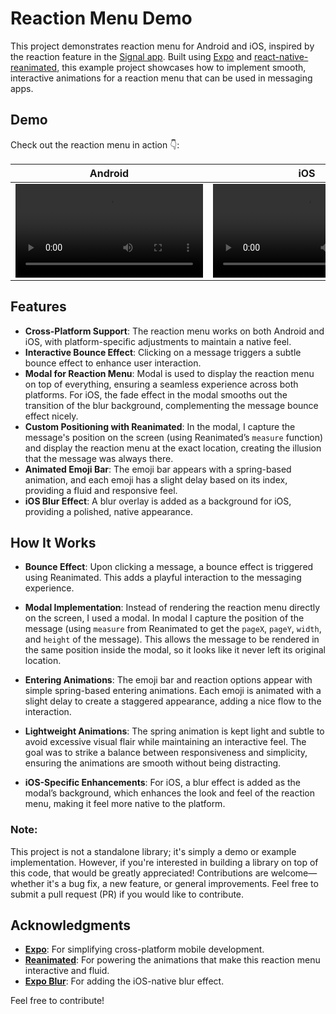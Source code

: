 # Reaction Menu Demo

This project demonstrates reaction menu for Android and iOS, inspired by the reaction feature in the [Signal app](https://signal.org/). Built using [Expo](https://expo.dev/) and [react-native-reanimated](https://docs.swmansion.com/react-native-reanimated/), this example project showcases how to implement smooth, interactive animations for a reaction menu that can be used in messaging apps.

## Demo

Check out the reaction menu in action 👇:

| Android                                                                                                                        | iOS                                                                                                                        |
|--------------------------------------------------------------------------------------------------------------------------------|--------------------------------------------------------------------------------------------------------------------------------|
|<video src="https://github.com/user-attachments/assets/3c6dd0fa-c833-4404-a9a7-2755e453869c" /> | <video src="https://github.com/user-attachments/assets/ca14d96e-ebe5-451d-8626-91cad4e1294b" /> |

## Features

- **Cross-Platform Support**: The reaction menu works on both Android and iOS, with platform-specific adjustments to maintain a native feel.
- **Interactive Bounce Effect**: Clicking on a message triggers a subtle bounce effect to enhance user interaction.
- **Modal for Reaction Menu**: Modal is used to display the reaction menu on top of everything, ensuring a seamless experience across both platforms. For iOS, the fade effect in the modal smooths out the transition of the blur background, complementing the message bounce effect nicely.
- **Custom Positioning with Reanimated**: In the modal, I capture the message's position on the screen (using Reanimated’s `measure` function) and display the reaction menu at the exact location, creating the illusion that the message was always there.
- **Animated Emoji Bar**: The emoji bar appears with a spring-based animation, and each emoji has a slight delay based on its index, providing a fluid and responsive feel.
- **iOS Blur Effect**: A blur overlay is added as a background for iOS, providing a polished, native appearance.

## How It Works

- **Bounce Effect**: Upon clicking a message, a bounce effect is triggered using Reanimated. This adds a playful interaction to the messaging experience.
  
- **Modal Implementation**: Instead of rendering the reaction menu directly on the screen, I used a modal. In modal I capture the position of the message (using `measure` from Reanimated to get the `pageX`, `pageY`, `width`, and `height` of the message). This allows the message to be rendered in the same position inside the modal, so it looks like it never left its original location.

- **Entering Animations**: The emoji bar and reaction options appear with simple spring-based entering animations. Each emoji is animated with a slight delay to create a staggered appearance, adding a nice flow to the interaction.

- **Lightweight Animations**: The spring animation is kept light and subtle to avoid excessive visual flair while maintaining an interactive feel. The goal was to strike a balance between responsiveness and simplicity, ensuring the animations are smooth without being distracting.

- **iOS-Specific Enhancements**: For iOS, a blur effect is added as the modal’s background, which enhances the look and feel of the reaction menu, making it feel more native to the platform.

### Note:
This project is not a standalone library; it's simply a demo or example implementation. However, if you're interested in building a library on top of this code, that would be greatly appreciated! Contributions are welcome—whether it's a bug fix, a new feature, or general improvements. Feel free to submit a pull request (PR) if you would like to contribute.

## Acknowledgments

- **[Expo](https://expo.dev/)**: For simplifying cross-platform mobile development.
- **[Reanimated](https://docs.swmansion.com/react-native-reanimated/)**: For powering the animations that make this reaction menu interactive and fluid.
- **[Expo Blur](https://docs.expo.dev/versions/latest/sdk/blur-view/)**: For adding the iOS-native blur effect.

Feel free to contribute!
